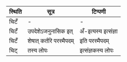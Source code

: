 | स्थिति | सूत्र | टिप्पणी |
| ----- | ------- | ------ |
| चिटँ | - | - |
| चिटँ | उपदेशेऽजनुनासिक इत् | अँ-इत्यस्य इत्संज्ञा |
| चिटँ | शेषात् कर्तरि परस्मैपदम् | इति परस्मैपदम् |
| चिट् | तस्य लोपः | इत्संज्ञकस्य लोपः |
